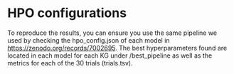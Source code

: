 # HPO configurations

To reproduce the results, you can ensure you use the same pipeline we used by checking the hpo_config.json of each model in https://zenodo.org/records/7002695.
The best hyperparameters found are located in each model for each KG under /best_pipeline as well as the metrics for each of the 30 trials (trials.tsv).

